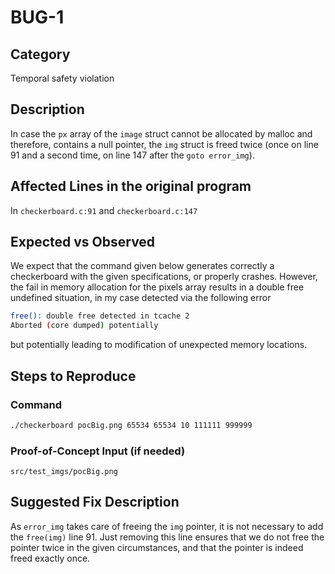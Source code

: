 # BUG-1

## Category

Temporal safety violation

## Description

In case the `px` array of the `image` struct cannot be allocated by malloc and therefore, contains a null pointer, the
`img` struct is freed twice (once on line 91 and a second time, on line 147 after the `goto error_img`).

## Affected Lines in the original program

In `checkerboard.c:91` and `checkerboard.c:147`

## Expected vs Observed

We expect that the command given below generates correctly a checkerboard with the given specifications, or properly
crashes. However, the fail in memory allocation for the pixels array results in a double free undefined
situation, in my case detected via the following error

```bash
free(): double free detected in tcache 2
Aborted (core dumped) potentially
```

but potentially leading to modification of unexpected memory locations.

## Steps to Reproduce

### Command

```bash
./checkerboard pocBig.png 65534 65534 10 111111 999999
```

### Proof-of-Concept Input (if needed)

`src/test_imgs/pocBig.png`

## Suggested Fix Description

As `error_img` takes care of freeing the `img` pointer, it is not necessary to add the `free(img)` line 91. Just
removing this line ensures that we do not free the pointer twice in the given circumstances, and that the pointer is
indeed freed exactly once.
